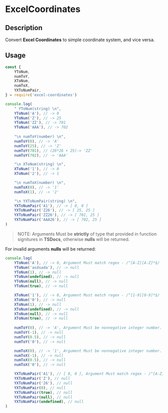 # ExcelCoordinates

## Description
Convert **Excel Coordinates** to simple coordinate system, and vice versa.

## Usage
```javascript
const {
    YToNum,
    numToY,
    XToNum,
    numToX,
    YXToNumPair,
} = require('excel-coordinates')

console.log(
    " YToNum(string) \n",
    YToNum('A'), // -> 0
    YToNum('Z'), // -> 25
    YToNum('ZZ'), // -> 701
    YToNum('AAA'), // -> 702
    
    "\n numToY(number) \n",
    numToY(0), // -> 'A'
    numToY(25), // -> 'Z'
    numToY(701), // (26*26 + 25)-> 'ZZ'
    numToY(702), // -> 'AAA'

    "\n XToNum(string) \n",
    XToNum('1'), // -> 0
    XToNum('2'), // -> 1

    "\n numToX(number) \n",
    numToX(0), // -> '1'
    numToX(1), // -> '2'

    "\n YXToNumPair(string) \n",
    YXToNumPair('A1'), // -> [ 0, 0 ]
    YXToNumPair('Z26'), // -> [ 25, 25 ]
    YXToNumPair('ZZ26'), // -> [ 701, 25 ]
    YXToNumPair('AAA26'), // -> [ 702, 25 ]
)
```
> NOTE: Arguments Must be **strictly** of type that provided in function signitures in **TSDocs**, otherwise **nulls** will be returned.

For invalid arguments **nulls** will be returned:
```javascript
console.log(
    YToNum('A'), // -> 0, Argument Must match regex - /^[A-Z][A-Z]*$/
    YToNum('asdsada'), // -> null
    YToNum(1), // -> null
    YToNum(undefined), // -> null
    YToNum(null), // -> null
    YToNum(true), // -> null

    XToNum('1'), // -> 0, Argument Must match regex - /^[1-9][0-9]*$/
    XToNum('0'), // -> null
    XToNum(1), // -> null
    XToNum(undefined), // -> null
    XToNum(null), // -> null
    XToNum(true), // -> null
    
    numToY(0), // -> 'A', Argument Must be nonnegative integer number.
    numToY(-1), // -> null
    numToY(0.5), // -> null
    numToY('0'), // -> null

    numToX(0), // -> '1', Argument Must be nonnegative integer number.
    numToX(-1), // -> null
    numToX(0.5), // -> null
    numToX('0'), // -> null

    YXToNumPair('A1'), // [ 0, 0 ], Argument Must match regex - /^[A-Z][A-Z]*[1-9][0-9]*$/
    YXToNumPair('Z'), // null
    YXToNumPair('26'), // null
    YXToNumPair(0), // null
    YXToNumPair(true), // null
    YXToNumPair(null), // null
    YXToNumPair(undefined), // null
)
```